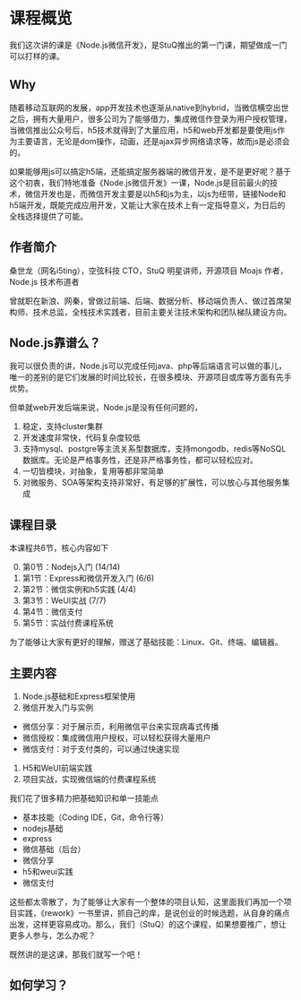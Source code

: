 # 课程概览

我们这次讲的课是《Node.js微信开发》，是StuQ推出的第一门课，期望做成一门可以打样的课。

## Why

随着移动互联网的发展，app开发技术也逐渐从native到hybrid，当微信横空出世之后，拥有大量用户，很多公司为了能够借力，集成微信作登录为用户授权管理，当微信推出公众号后，h5技术就得到了大量应用，h5和web开发都是要使用js作为主要语言，无论是dom操作，动画，还是ajax异步网络请求等，故而js是必须会的。

如果能够用js可以搞定h5端，还能搞定服务器端的微信开发，是不是更好呢？基于这个初衷，我们特地准备《Node.js微信开发》一课，Node.js是目前最火的技术，微信开发也是，而微信开发主要是以h5和js为主，以js为纽带，链接Node和h5端开发，既能完成应用开发，又能让大家在技术上有一定指导意义，为日后的全栈选择提供了可能。

## 作者简介

桑世龙（网名i5ting），空弦科技 CTO，StuQ 明星讲师，开源项目 Moajs 作者，Node.js 技术布道者

曾就职在新浪、网秦，曾做过前端、后端、数据分析、移动端负责人、做过首席架构师、技术总监，全栈技术实践者，目前主要关注技术架构和团队梯队建设方向。

## Node.js靠谱么？

我可以很负责的讲，Node.js可以完成任何java、php等后端语言可以做的事儿，唯一的差别的是它们发展的时间比较长，在很多模块、开源项目或库等方面有先手优势。

但单就web开发后端来说，Node.js是没有任何问题的，

1. 稳定，支持cluster集群
1. 开发速度非常快，代码复杂度较低
1. 支持mysql、postgre等主流关系型数据库，支持mongodb、redis等NoSQL数据库。无论是严格事务性，还是非严格事务性，都可以轻松应对。
1. 一切皆模块，对抽象，复用等都非常简单
1. 对微服务、SOA等架构支持非常好，有足够的扩展性，可以放心与其他服务集成

## 课程目录

本课程共6节，核心内容如下

0. 第0节：Nodejs入门 (14/14)
1. 第1节：Express和微信开发入门 (6/6)
2. 第2节：微信实例和h5实践 (4/4)
3. 第3节：WeUI实战 (7/7)
4. 第4节：微信支付
5. 第5节：实战付费课程系统

为了能够让大家有更好的理解，赠送了基础技能：Linux、Git、终端、编辑器。

## 主要内容

1. Node.js基础和Express框架使用
1. 微信开发入门与实例
  - 微信分享：对于展示页，利用微信平台来实现病毒式传播
  - 微信授权：集成微信用户授权，可以轻松获得大量用户
  - 微信支付：对于支付类的，可以通过快速实现
1. H5和WeUI前端实践
1. 项目实战，实现微信端的付费课程系统

我们花了很多精力把基础知识和单一技能点

- 基本技能（Coding IDE，Git，命令行等）
- nodejs基础
- express
- 微信基础（后台）
- 微信分享
- h5和weui实践
- 微信支付

这些都太零散了，为了能够让大家有一个整体的项目认知，这里面我们再加一个项目实践，《rework》一书里讲，抓自己的痒，是说创业的时候选题，从自身的痛点出发，这样更容易成功。那么，我们（StuQ）的这个课程，如果想要推广，想让更多人参与，怎么办呢？

既然讲的是这课，那我们就写一个吧！

## 如何学习？

